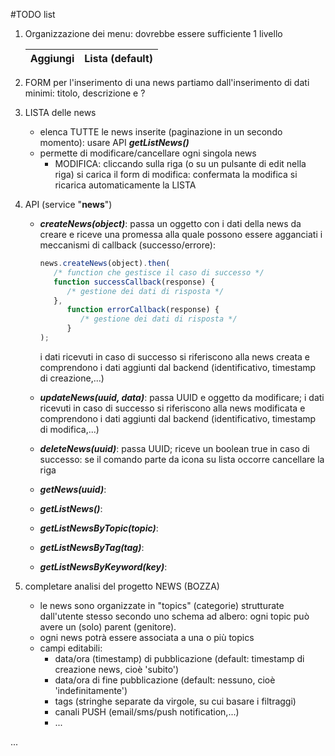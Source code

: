 #TODO list

1. Organizzazione dei menu: dovrebbe essere sufficiente 1 livello
   
   Aggiungi | Lista (default)
   --- | ---

2. FORM per l'inserimento di una news
   partiamo dall'inserimento di dati minimi: titolo, descrizione e ?

3. LISTA delle news
   - elenca TUTTE le news inserite (paginazione in un secondo momento): usare API **_getListNews()_**
   - permette di modificare/cancellare ogni singola news
     - MODIFICA: cliccando sulla riga (o su un pulsante di edit nella riga) si carica il form di modifica:
     confermata la modifica si ricarica automaticamente la LISTA
4. API (service "**news**")
   - **_createNews(object)_**: passa un oggetto con i dati della news da creare e riceve una promessa alla quale possono essere agganciati i meccanismi di callback (successo/errore):
   
      ```javascript
      news.createNews(object).then(
         /* function che gestisce il caso di successo */
         function successCallback(response) {
            /* gestione dei dati di risposta */
         },
	    	function errorCallback(response) {
	    	   /* gestione dei dati di risposta */
	    	}
      );
      ```
      
      i dati ricevuti in caso di successo si riferiscono alla news creata e comprendono i dati aggiunti dal backend (identificativo, timestamp di creazione,...)
   -  **_updateNews(uuid, data)_**: passa UUID e oggetto da modificare;
      i dati ricevuti in caso di successo si riferiscono alla news modificata e comprendono i dati aggiunti dal backend (identificativo, timestamp di modifica,...)
   -  **_deleteNews(uuid)_**: passa UUID; riceve un boolean true in caso di successo: se il comando parte da icona su lista occorre cancellare la riga
   -  **_getNews(uuid)_**:
   -  **_getListNews()_**:
   -  **_getListNewsByTopic(topic)_**:
   -  **_getListNewsByTag(tag)_**:
   -  **_getListNewsByKeyword(key)_**:

4. completare analisi del progetto NEWS (BOZZA)
      - le news sono organizzate in "topics" (categorie) strutturate dall'utente stesso secondo uno schema ad albero:
         ogni topic può avere un (solo) parent (genitore).
      - ogni news potrà essere associata a una o più topics
      - campi editabili:
         - data/ora (timestamp) di pubblicazione (default: timestamp di creazione news, cioè 'subito')
         - data/ora di fine pubblicazione (default: nessuno, cioè 'indefinitamente')
         - tags (stringhe separate da virgole, su cui basare i filtraggi)
         - canali PUSH (email/sms/push notification,...)
         - ...

 ...
